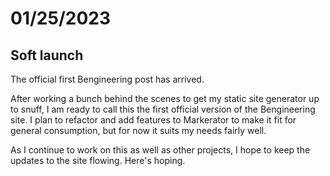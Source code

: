# 01/25/2023

## Soft launch
The official first Bengineering post has arrived.

After working a bunch behind the scenes to get my static site generator up to snuff, I am ready to call this the first official version of the Bengineering site. I plan to refactor and add features to Markerator to make it fit for general consumption, but for now it suits my needs fairly well.

As I continue to work on this as well as other projects, I hope to keep the updates to the site flowing. Here's hoping.